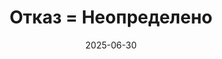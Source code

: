 ---
date: 2025-06-30
guid: 66d77e27-a849-4fa4-b115-15764d9931a1
title: 'Отказ = Неопределено'
question: |
    Будет ли документ записан (при остутствии других ограничений)?
options:
    - Документ записан успешно
    - Документ не удалось записать
    - Ошибка проверки значения в Отказ
    - Я верю в лучшее
correct: 1
explanation: |
    В данном случае, Отказ - нетипизированная переменная.  
    Ошибка записи будет если:  
    - Значение, приведенное к Булево = Истина  
    - Значение неприводимо (неявно) к Булево  
tags:
    - wtf
source: https://t.me/JuniorOneS/688
images:
- /assets/questions/2025-06-30_1_1.jpg
---